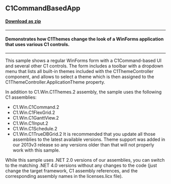 ## C1CommandBasedApp
#### [Download as zip](https://grapecity.github.io/DownGit/#/home?url=https://github.com/GrapeCity/ComponentOne-WinForms-Samples/tree/master/NetFramework\Themes\VB\C1CommandBasedApp)
____
#### Demonstrates how C1Themes change the look of a WinForms application that uses various C1 controls.
____
This sample shows a regular WinForms form with a C1Command-based UI and several other C1 controls.
The form includes a toolbar with a dropdown menu that lists all built-in themes included with the C1ThemeController component, 
and allows to select a theme which is then assigned to the C1ThemeController.ApplicationTheme property.

In addition to C1.Win.C1Themes.2 assembly, the sample uses the following C1 assemblies:

* C1.Win.C1Command.2
* C1.Win.C1FlexGrid.2
* C1.Win.C1GanttView.2
* C1.Win.C1Input.2
* C1.Win.C1Schedule.2
* C1.Win.C1TrueDBGrid.2
It is recommended that you update all those assemblies to the latest available versions.
Theme support was added in our 2013v3 release so any versions older than that will not properly work with this sample.

While this sample uses .NET 2.0 versions of our assemblies, you can switch to the matching .NET 4.0 versions without any changes to the code 
(just change the target framework, C1 assembly references, and the corresponding assembly names in the licenses.licx file).
